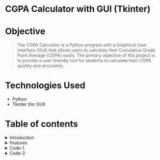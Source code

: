 # CGPA Calculator with GUI (Tkinter)

# Objective
> The CGPA Calculator is a Python program with a Graphical User Interface (GUI) that allows users to calculate their Cumulative Grade Point Average (CGPA) easily. The primary objective of this project is to provide a user-friendly tool for students to calculate their CGPA quickly and accurately.

# Technologies Used
- Python
- Tkinter (for GUI)

# Table of contents

<details>
<summary>Introduction</summary>
<br>

This GitHub repository hosts a user-friendly Cumulative Grade Point Average (CGPA) calculator implemented in Python, featuring an intuitive Graphical User Interface (GUI). With the provided Python code files, you can effortlessly compute your CGPA by inputting your marks.

</details>

<details>
<summary>Features</summary>
<br>

- Easy-to-use Python script for calculating CGPA.
- Supports input of marks for multiple subjects.
- Accurate calculation of CGPA based on provided marks.
- User-friendly interface with on-screen instructions.

</details>

<details>
<summary>Code-1</summary>
<br>
  
cgpa_cal.py: This Python script is designed for individual use. It allows a single user to input their marks, calculates their CGPA, and provides the result for that individual student.

Run the script:
```
python cgpa_cal.py
```

Output SS:
![image](https://github.com/Pavan2280/CGPA_Calculator/assets/131603225/ca8822b2-3a51-45b0-9b36-633a33a75b87)

</details>

<details>
<summary>Code-2</summary>
<br>
  
cgpa_cal_mutiple_student.py :This Python script is intended for use with a group of students, specifically up to five students. It likely allows multiple users to input their marks, calculates the CGPA for each student, and may even generate a bar graph to visually represent the CGPAs of these students for comparison.

Run the script:
```
python cgpa_cal_mutiple_student.py
```

Output SS:
1st student
![Screenshot (131)](https://github.com/Pavan2280/CGPA_Calculator/assets/131603225/eb140d8b-5d8d-431e-a287-30caebf20e0c)

2nd student
![Screenshot (132)](https://github.com/Pavan2280/CGPA_Calculator/assets/131603225/056b4b4f-1a66-4781-a26f-9eabb9774ca0)

3rd student
![Screenshot (133)](https://github.com/Pavan2280/CGPA_Calculator/assets/131603225/46af070c-7ac0-41cc-adbd-3f51ddca6aed)

4th student
![Screenshot (134)](https://github.com/Pavan2280/CGPA_Calculator/assets/131603225/b3c9cff5-0202-407d-a364-a13d19ccd67f)

5th student
![Screenshot (135)](https://github.com/Pavan2280/CGPA_Calculator/assets/131603225/541f64f8-7b0b-4e9f-b24d-7d9f8f49b6e7)

Plot
![Screenshot (136)](https://github.com/Pavan2280/CGPA_Calculator/assets/131603225/50879162-11ce-480f-b6df-032b36602fbe)

</details>
